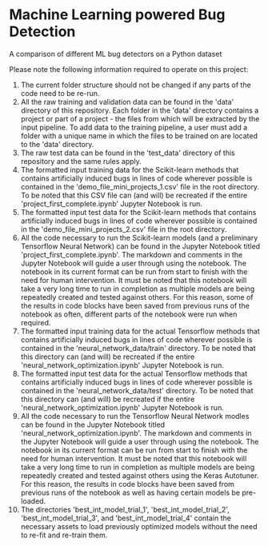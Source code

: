 # Machine Learning powered Bug Detection
A comparison of different ML bug detectors on a Python dataset

Please note the following information required to operate on this project:

1) The current folder structure should not be changed if any parts of the code need to be re-run.
2) All the raw training and validation data can be found in the 'data' directory of this repository. Each folder in the 'data' directory contains a project or part of a project - the files from which will be extracted by the input pipeline. To add data to the training pipeline, a user must add a folder with a unique name in which the files to be trained on are located to the 'data' directory. 
3) The raw test data can be found in the 'test_data' directory of this repository and the same rules apply. 
4) The formatted input training data for the Scikit-learn methods that contains artificially induced bugs in lines of code wherever possible is contained in the 'demo_file_mini_projects_1.csv' file in the root directory. To be noted that this CSV file can (and will) be recreated if the entire 'project_first_complete.ipynb' Jupyter Notebook is run. 
5) The formatted input test data for the Scikit-learn methods that contains artificially induced bugs in lines of code wherever possible is contained in the 'demo_file_mini_projects_2.csv' file in the root directory. 
6) All the code necessary to run the Scikit-learn models (and a preliminary Tensorflow Neural Network) can be found in the Jupyter Notebook titled 'project_first_complete.ipynb'. The markdown and comments in the Jupyter Notebook will guide a user through using the notebook. The notebook in its current format can be run from start to finish with the need for human intervention. It must be noted that this notebook will take a very long time to run in completion as multiple models are being repeatedly created and tested against others. For this reason, some of the results in code blocks have been saved from previous runs of the notebook as often, different parts of the notebook were run when required. 
7) The formatted input training data for the actual Tensorflow methods that contains artificially induced bugs in lines of code wherever possible is contained in the 'neural_network_data/train' directory. To be noted that this directory can (and will) be recreated if the entire 'neural_network_optimization.ipynb' Jupyter Notebook is run.
8) The formatted input test data for the actual Tensorflow methods that contains artificially induced bugs in lines of code wherever possible is contained in the 'neural_network_data/test' directory. To be noted that this directory can (and will) be recreated if the entire 'neural_network_optimization.ipynb' Jupyter Notebook is run.
9) All the code necessary to run the Tensorflow Neural Network modles can be found in the Jupyter Notebook titled 'neural_network_optimization.ipynb'. The markdown and comments in the Jupyter Notebook will guide a user through using the notebook. The notebook in its current format can be run from start to finish with the need for human intervention. It must be noted that this notebook will take a very long time to run in completion as multiple models are being repeatedly created and tested against others using the Keras Autotuner. For this reason, the results in code blocks have been saved from previous runs of the notebook as well as having certain models be pre-loaded. 
10) The directories 'best_int_model_trial_1', 'best_int_model_trial_2', 'best_int_model_trial_3', and 'best_int_model_trial_4' contain the necessary assets to load previously optimized models without the need to re-fit and re-train them. 
